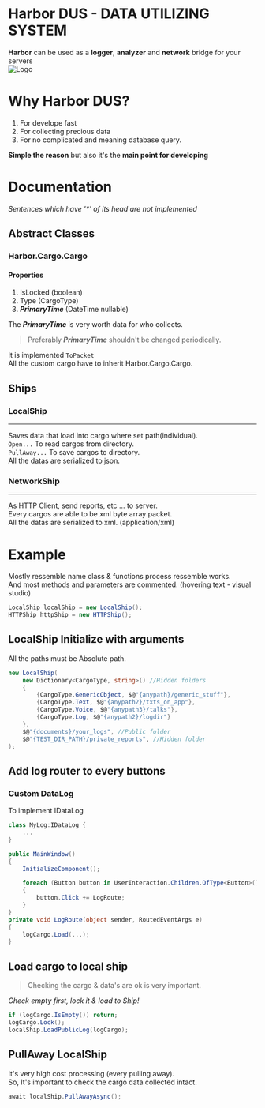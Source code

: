 # Harbor DUS - DATA UTILIZING SYSTEM
**Harbor** can be used as a **logger**, **analyzer** and **network** bridge for your servers  
![Logo](./logo.png)

# Why Harbor DUS?
1. For develope fast  
2. For collecting precious data  
3. For no complicated and meaning database query.

**Simple the reason** but also it's the **main point for developing**  

# Documentation

_Sentences which have '*' of its head are not implemented_

## Abstract Classes
### **Harbor.Cargo.Cargo**
#### Properties
1. IsLocked (boolean)
2. Type (CargoType)
3. ***PrimaryTime*** (DateTime nullable)

The ***PrimaryTime*** is very worth data for who collects.  
> Preferably ***PrimaryTime*** shouldn't be changed periodically.  

It is implemented ```ToPacket```  
All the custom cargo have to inherit Harbor.Cargo.Cargo.

## Ships
### LocalShip  
---
Saves data that load into cargo where set path(individual).  
```Open...``` To read cargos from directory.  
```PullAway...``` To save cargos to directory.  
All the datas are serialized to json.
### NetworkShip  
---
As HTTP Client, send reports, etc ... to server.  
Every cargos are able to be xml byte array packet.  
All the datas are serialized to xml. (application/xml)  

# Example

Mostly ressemble name class & functions process ressemble works.  
And most methods and parameters are commented. (hovering text - visual studio)  

``` cs
LocalShip localShip = new LocalShip();
HTTPShip httpShip = new HTTPShip();
```

## LocalShip Initialize with arguments
All the paths must be Absolute path.
``` cs
new LocalShip(
    new Dictionary<CargoType, string>() //Hidden folders
    {
        {CargoType.GenericObject, $@"{anypath}/generic_stuff"},
        {CargoType.Text, $@"{anypath2}/txts_on_app"},
        {CargoType.Voice, $@"{anypath3}/talks"},
        {CargoType.Log, $@"{anypath2}/logdir"}
    },
    $@"{documents}/your_logs", //Public folder
    $@"{TEST_DIR_PATH}/private_reports", //Hidden folder
);
```

## Add log router to every buttons
### Custom DataLog  
To implement IDataLog
``` cs
class MyLog:IDataLog {
    ...
}
```
``` cs
public MainWindow()
{
    InitializeComponent();

    foreach (Button button in UserInteraction.Children.OfType<Button>())
    {
        button.Click += LogRoute;
    }
}
private void LogRoute(object sender, RoutedEventArgs e)
{
    logCargo.Load(...);
}
```

## Load cargo to local ship
> Checking the cargo & data's are ok is very important.  

_Check empty first, lock it & load to Ship!_
``` cs
if (logCargo.IsEmpty()) return;
logCargo.Lock();
localShip.LoadPublicLog(logCargo);
```

## PullAway LocalShip
It's very high cost processing (every pulling away).  
So, It's important to check the cargo data collected intact.
``` cs
await localShip.PullAwayAsync();
```